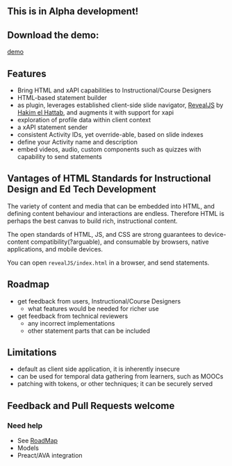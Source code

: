 ## This is in Alpha development!

## Download the demo:

[demo](https://github.com/garajo/reveal.js-xapi-plugin/raw/master/dist/demo.zip)


## Features

- Bring HTML and xAPI capabilities to Instructional/Course Designers
- HTML-based statement builder
- as plugin, leverages established client-side slide navigator, [RevealJS](http://lab.hakim.se/reveal-js/) by [Hakim el Hattab](http://hakim.se), and augments it with support for xapi
- exploration of profile data within client context
- a xAPI statement sender
- consistent Activity IDs, yet override-able, based on slide indexes
- define your Activity name and description
- embed videos, audio, custom components such as quizzes with capability to send statements

## Vantages of HTML Standards for Instructional Design and Ed Tech Development

The variety of content and media that can be embedded into HTML, and defining content behaviour and interactions are endless. Therefore HTML is perhaps the best canvas to build rich, instructional content.

The open standards of HTML, JS, and CSS are strong guarantees to device-content compatibility(?arguable), and consumable by browsers, native applications, and mobile devices.

You can open `revealJS/index.html` in a browser, and send statements.

## <a name="roadmap"></a>Roadmap

- get feedback from users, Instructional/Course Designers
  - what features would be needed for richer use
- get feedback from technical reviewers
  - any incorrect implementations
  - other statement parts that can be included

## Limitations
- default as client side application, it is inherently insecure
- can be used for temporal data gathering from learners, such as MOOCs
- patching with tokens, or other techniques; it can be securely served

## Feedback and Pull Requests welcome

### Need help
- See [RoadMap](#roadmap)
- Models
- Preact/AVA integration
